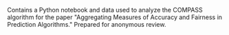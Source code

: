 Contains a Python notebook and data used to analyze the COMPASS algorithm for the paper "Aggregating Measures of Accuracy and Fairness in Prediction Algorithms." Prepared for anonymous review. 
